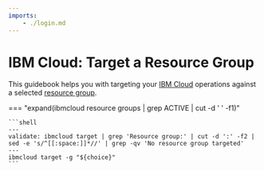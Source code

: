 ```yaml
---
imports:
    - ./login.md
---
```


# IBM Cloud: Target a Resource Group

This guidebook helps you with targeting your [IBM
Cloud](https://www.ibm.com/cloud) operations against a selected
[resource group](https://cloud.ibm.com/docs/account?topic=account-rgs&interface=ui).

=== "expand(ibmcloud resource groups | grep ACTIVE | cut -d ' ' -f1)"

    ```shell
    ---
    validate: ibmcloud target | grep 'Resource group:' | cut -d ':' -f2 | sed -e 's/^[[:space:]]*//' | grep -qv 'No resource group targeted'
    ---
    ibmcloud target -g "${choice}"
    ```
